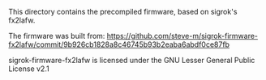 This directory contains the precompiled firmware, based on sigrok's fx2lafw.

The firmware was built from:
https://github.com/steve-m/sigrok-firmware-fx2lafw/commit/9b926cb1828a8c46745b93b2eaba6abdf0ce87fb

sigrok-firmware-fx2lafw is licensed under the
GNU Lesser General Public License v2.1
